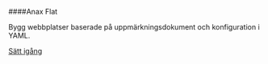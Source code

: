 ####Anax Flat

Bygg webbplatser baserade på uppmärknings&shy;dokument och konfiguration i YAML.

[Sätt igång](http://dbwebb.se/kunskap/bygg-me-sida-med-anax-flat)
